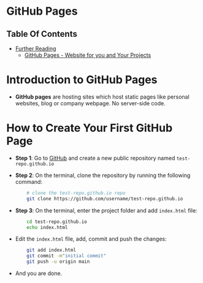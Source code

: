 # GitHub Pages


## Table Of Contents
- [Further Reading]()
    - [GitHub Pages - Website for you and Your Projects](https://pages.github.com/)
# Introduction to GitHub Pages
* __GitHub pages__ are hosting sites which host static pages like personal websites, blog or company webpage. No server-side code.

# How to Create Your First GitHub Page
* __Step 1__: Go to [GitHub]() and create a new public repository named `test-repo.github.io`
* __Step 2__: On the terminal, clone the repository by running the following command:

    ```sh
        # clone the test-repo.github.io repo
        git clone https://github.com/username/test-repo.github.io
    ```
* __Step 3__: On the terminal, enter the project folder and add `index.html` file:

    ```sh
        cd test-repo.github.io
        echo index.html
    ```
* Edit the `index.html` file, add, commit and push the changes:

    ```sh
        git add index.html
        git commit -m"initial commit"
        git push -u origin main 
    ```
* And you are done.